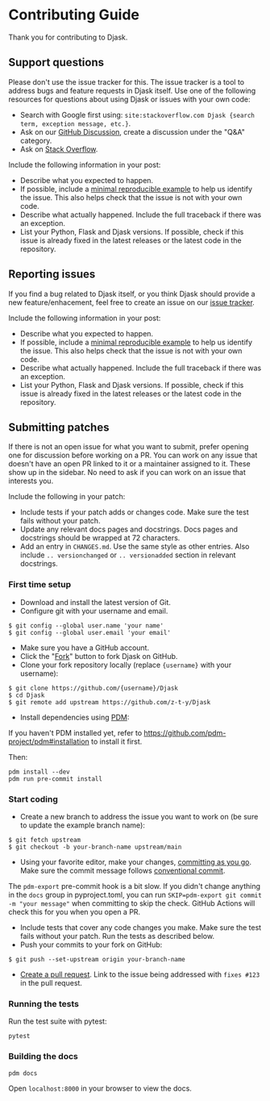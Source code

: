 # Contributing Guide

Thank you for contributing to Djask.


## Support questions

Please don't use the issue tracker for this. The issue tracker is a tool
to address bugs and feature requests in Djask itself. Use one of the
following resources for questions about using Djask or issues with your
own code:

- Search with Google first using: `site:stackoverflow.com Djask {search term, exception message, etc.}`.
- Ask on our [GitHub Discussion][_gh_discuss], create a discussion under
the "Q&A" category.
- Ask on [Stack Overflow][_so].

Include the following information in your post:

- Describe what you expected to happen.
- If possible, include a [minimal reproducible example][_mcve] to help us
identify the issue. This also helps check that the issue is not with
your own code.
- Describe what actually happened. Include the full traceback if there
was an exception.
- List your Python, Flask and Djask versions. If possible, check if this
issue is already fixed in the latest releases or the latest code in
the repository.

[_gh_discuss]: https://github.com/z-t-y/Djask/discussions
[_so]: https://stackoverflow.com/


## Reporting issues

If you find a bug related to Djask itself, or you think Djask
should provide a new feature/enhacement, feel free to create an
issue on our [issue tracker][_gh_issue].

Include the following information in your post:

- Describe what you expected to happen.
- If possible, include a [minimal reproducible example][_mcve] to help us
identify the issue. This also helps check that the issue is not with
your own code.
- Describe what actually happened. Include the full traceback if there
was an exception.
- List your Python, Flask and Djask versions. If possible, check if this
issue is already fixed in the latest releases or the latest code in
the repository.

[_gh_issue]: https://github.com/z-t-y/Djask/issues
[_mcve]: https://stackoverflow.com/help/minimal-reproducible-example


## Submitting patches

If there is not an open issue for what you want to submit, prefer
opening one for discussion before working on a PR. You can work on any
issue that doesn't have an open PR linked to it or a maintainer assigned
to it. These show up in the sidebar. No need to ask if you can work on
an issue that interests you.

Include the following in your patch:

- Include tests if your patch adds or changes code. Make sure the test
fails without your patch.
- Update any relevant docs pages and docstrings. Docs pages and
docstrings should be wrapped at 72 characters.
- Add an entry in `CHANGES.md`. Use the same style as other
entries. Also include `.. versionchanged` or `.. versionadded` section
in relevant docstrings.


### First time setup

- Download and install the latest version of Git.
- Configure git with your username and email.

```
$ git config --global user.name 'your name'
$ git config --global user.email 'your email'
```

- Make sure you have a GitHub account.
- Click the "[Fork][_fork]" button to fork Djask on GitHub.
- Clone your fork repository locally (replace `{username}` with your username):

```
$ git clone https://github.com/{username}/Djask
$ cd Djask
$ git remote add upstream https://github.com/z-t-y/Djask
```

- Install dependencies using [PDM](https://pdm.fming.dev/):

If you haven't PDM installed yet, refer to
<https://github.com/pdm-project/pdm#installation>
to install it first.


Then:

```
pdm install --dev
pdm run pre-commit install
```

[_fork]: https://github.com/z-t-y/Djask/fork


### Start coding

- Create a new branch to address the issue you want to work on (be sure to
update the example branch name):

```
$ git fetch upstream
$ git checkout -b your-branch-name upstream/main
```

- Using your favorite editor, make your changes,
[committing as you go][_commit]. Make sure the commit message follows [conventional commit](https://www.conventionalcommits.org/en/v1.0.0/).

The `pdm-export` pre-commit hook is a bit slow.
If you didn't change anything in the `docs` group in pyproject.toml,
you can run `SKIP=pdm-export git commit -m "your message"`
when committing to skip the check.
GitHub Actions will check this for you when you open a PR.

- Include tests that cover any code changes you make. Make sure the
test fails without your patch. Run the tests as described below.
- Push your commits to your fork on GitHub:

```
$ git push --set-upstream origin your-branch-name
```

- [Create a pull request][_pr]. Link to the issue being addressed with `fixes #123` in the pull request.

[_commit]: https://dont-be-afraid-to-commit.readthedocs.io/en/latest/git/commandlinegit.html#commit-your-changes
[_pr]: https://docs.github.com/en/github/collaborating-with-issues-and-pull-requests/creating-a-pull-request


### Running the tests

Run the test suite with pytest:

```
pytest
```

### Building the docs

```
pdm docs
```

Open `localhost:8000` in your browser to view the docs.
